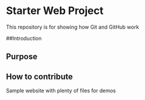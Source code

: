 # Starter Web Project 

This repository is for showing how Git and GitHub work

##Introduction

## Purpose

## How to contribute

Sample website with plenty of files for demos
